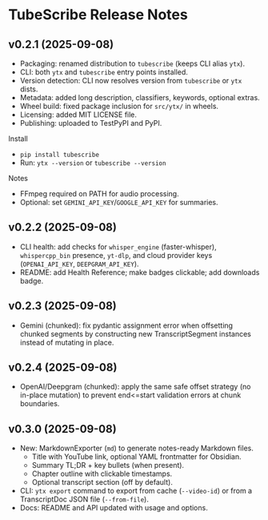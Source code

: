 TubeScribe Release Notes
========================

v0.2.1 (2025-09-08)
--------------------
- Packaging: renamed distribution to `tubescribe` (keeps CLI alias `ytx`).
- CLI: both `ytx` and `tubescribe` entry points installed.
- Version detection: CLI now resolves version from `tubescribe` or `ytx` dists.
- Metadata: added long description, classifiers, keywords, optional extras.
- Wheel build: fixed package inclusion for `src/ytx/` in wheels.
- Licensing: added MIT LICENSE file.
- Publishing: uploaded to TestPyPI and PyPI.

Install
- `pip install tubescribe`
- Run: `ytx --version` or `tubescribe --version`

Notes
- FFmpeg required on PATH for audio processing.
- Optional: set `GEMINI_API_KEY`/`GOOGLE_API_KEY` for summaries.

v0.2.2 (2025-09-08)
--------------------
- CLI health: add checks for `whisper_engine` (faster-whisper), `whispercpp_bin` presence, `yt-dlp`, and cloud provider keys (`OPENAI_API_KEY`, `DEEPGRAM_API_KEY`).
- README: add Health Reference; make badges clickable; add downloads badge.

v0.2.3 (2025-09-08)
--------------------
- Gemini (chunked): fix pydantic assignment error when offsetting chunked segments by constructing new TranscriptSegment instances instead of mutating in place.

v0.2.4 (2025-09-08)
--------------------
- OpenAI/Deepgram (chunked): apply the same safe offset strategy (no in-place mutation) to prevent end<=start validation errors at chunk boundaries.

v0.3.0 (2025-09-08)
--------------------
- New: MarkdownExporter (`md`) to generate notes-ready Markdown files.
  - Title with YouTube link, optional YAML frontmatter for Obsidian.
  - Summary TL;DR + key bullets (when present).
  - Chapter outline with clickable timestamps.
  - Optional transcript section (off by default).
- CLI: `ytx export` command to export from cache (`--video-id`) or from a TranscriptDoc JSON file (`--from-file`).
- Docs: README and API updated with usage and options.
